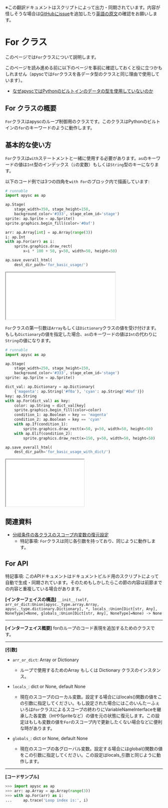 <span class="inconspicuous-txt">※この翻訳ドキュメントはスクリプトによって出力・同期されています。内容が怪しそうな場合は<a href="https://github.com/simon-ritchie/apysc/issues" target="_blank">GitHubにissue</a>を追加したり[英語の原文](../en/for.html)の確認をお願いします。</span>

# For クラス

このページでは`For`クラスについて説明します。

このページを読み進める前に以下のページを事前に確認しておくと役に立つかもしれません（apyscでは`For`クラスを各データ型のクラスと同じ理由で使用しています）。

- [なぜapyscではPythonのビルトインのデータの型を使用していないのか](jp_why_apysc_doesnt_use_python_builtin_data_type.md)

## For クラスの概要

`For`クラスはapyscのループ制御用のクラスです。このクラスはPythonのビルトインの`for`のキーワードのように動作します。

## 基本的な使い方

`For`クラスは`with`ステートメントと一緒に使用する必要があります。`as`のキーワードの値は`Int`型のインデックス（`i`の変数）もしくは`String`型のキーになります。

以下のコード例では3つの四角を`with For`のブロック内で描画しています:

```py
# runnable
import apysc as ap

ap.Stage(
    stage_width=350, stage_height=150,
    background_color='#333', stage_elem_id='stage')
sprite: ap.Sprite = ap.Sprite()
sprite.graphics.begin_fill(color='#0af')

arr: ap.Array[int] = ap.Array(range(3))
i: ap.Int
with ap.For(arr) as i:
    sprite.graphics.draw_rect(
        x=i * 100 + 50, y=50, width=50, height=50)

ap.save_overall_html(
    dest_dir_path='for_basic_usage/')
```

<iframe src="static/for_basic_usage/index.html" width="350" height="150"></iframe>

`For`クラスの第一引数は`Array`もしくは`Dictionary`クラスの値を受け付けます。もしも`Dictionary`の値を指定した場合、`as`のキーワードの値は`Int`の代わりに`String`の値になります。

```py
# runnable
import apysc as ap

ap.Stage(
    stage_width=250, stage_height=150,
    background_color='#333', stage_elem_id='stage')
sprite: ap.Sprite = ap.Sprite()

dict_val: ap.Dictionary = ap.Dictionary(
    {'magenta': ap.String('#f0a'), 'cyan': ap.String('#0af')})
key: ap.String
with ap.For(dict_val) as key:
    color: ap.String = dict_val[key]
    sprite.graphics.begin_fill(color=color)
    condition_1: ap.Boolean = key == 'magenta'
    condition_2: ap.Boolean = key == 'cyan'
    with ap.If(condition_1):
        sprite.graphics.draw_rect(x=50, y=50, width=50, height=50)
    with ap.Elif(condition_2):
        sprite.graphics.draw_rect(x=150, y=50, width=50, height=50)

ap.save_overall_html(
    dest_dir_path='for_basic_usage_with_dict/')
```

<iframe src="static/for_basic_usage_with_dict/index.html" width="250" height="150"></iframe>

## 関連資料

- [分岐条件の各クラスのスコープ内変数の復元設定](jp_branch_instruction_variables_reverting_setting.md)
  - 特記事項: `For`クラスは同じ各引数を持っており、同じように動作します。

## For API

<span class="inconspicuous-txt">特記事項: このAPIドキュメントはドキュメントビルド用のスクリプトによって自動で生成・同期されています。そのためもしかしたらこの節の内容は前節までの内容と重複している場合があります。</span>

**[インターフェイスの構造]** `__init__(self, arr_or_dict:Union[apysc._type.array.Array, apysc._type.dictionary.Dictionary], *, locals_:Union[Dict[str, Any], NoneType]=None, globals_:Union[Dict[str, Any], NoneType]=None) -> None`<hr>

**[インターフェイス概要]** forのループのコード表現を追加するためのクラスです。<hr>

**[引数]**

- `arr_or_dict`: Array or Dictionary
  - ループで使用するためのArray もしくは Dictionary クラスのインスタンス。

- `locals_`: dict or None, default None
  - 現在のスコープのローカル変数。設定する場合にはlocals()関数の値をこの引数に指定してください。もし設定された場合にはこのいんたーふぇいろは`For`クラスによるスコープの終わりにVariableNameInterfaceを継承した各変数（IntやSpriteなど）の値を元の状態に復元します。この設定はもしも変数の値を`For`のスコープ内で更新したくない場合などに便利な時があります。

- `globals_`: dict or None, default None
  - 現在のスコープの各グローバル変数。設定する場合にはglobal()関数の値をこの引数に指定してください。この設定はlocals_引数と同じように動作します。

<hr>

**[コードサンプル]**

```py
>>> import apysc as ap
>>> arr: ap.Array = ap.Array(range(3))
>>> with ap.For(arr) as i:
...     ap.trace('Loop index is:', i)
```